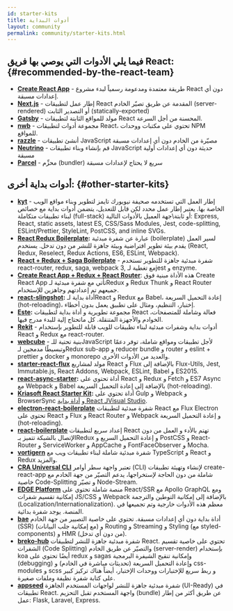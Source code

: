 ```yaml
---
id: starter-kits
title: أدوات البداية
layout: community
permalink: community/starter-kits.html
---
```


## فيما يلي الأدوات التي يوصي بها فريق React: {#recommended-by-the-react-team}

* **[Create React App](https://github.com/facebook/create-react-app)** - طريقة معتمدة ومدعومة رسمياً لبدء مشروع React دون أي إعدادات مسبقة.
* **[Next.js](https://nextjs.org/)** - إطار عمل لتطبيقات React المقدمة عن طريق تصيّر الخادم (server-rendered) أو التصدير الثابت (statically-exported)
* **[Gatsby](https://www.gatsbyjs.org/)** - مولد للمواقع الثابتة لتطبيقات React المحسنة من أجل السرعة.
* **[nwb](https://github.com/insin/nwb)** - مجموعة أدوات لتطبيقات React، تحتوي على مكتبات ووحدات NPM للمواقع.
* **[razzle](https://github.com/jaredpalmer/razzle)** - أنشئ تطبيقات JavaScript مصيّرة من الخادم دون أي إعدادات مسبقة
* **[Neutrino](https://neutrino.js.org/)** - قم بإنشاء وبناء تطبيقات JavaScript حديثة دون أي إعدادات أولية مسبقة
* **[Parcel](https://parceljs.org)** - محزِّم (bundler) سريع لا يحتاج لإعدادات مسبقة
## أدوات بداية أخرى: {#other-starter-kits}

* **[kyt](https://github.com/nytimes/kyt)** - إطار العمل التي تستخدمه صحيفة نيويورك تايمز لتطوير وبناء مواقع الويب الخاصة بها. يعتبر إطار عمل محدد لكن قابل للتعديل، يتضمن أدوات بداية مع خصائص لبناء تطبيقات متكاملة (full-stack) أو ثابتة\جهة العميل بالأدوات التالية: Express, React, static assets, latest ES, CSS/Sass Modules, Jest, code-splitting, ESLint/Prettier, StyleLint, PostCSS, and inline SVGs.
* **[React Redux Boilerplate](https://github.com/iroy2000/react-redux-boilerplate):** عبارة عن شفرة مبدئية (boilerplate) لسير العمل يقدم بيئة تطوير افتراضية وبيئة جاهزة للنشر من دون تدخل. يستخدم (React, Redux, Reselect, Redux Actions, ES6, ESLint, Webpack).
* **[React + Redux + Saga Boilerplate](https://github.com/gilbarbara/react-redux-saga-boilerplate)** -
شفرة مبدئية جاهزة للتطوير تستخدم react-router, redux, saga, webpack 3, مع تغطية لـjest و enzyme.
* **[Create React App + Redux + React Router](https://github.com/notrab/create-react-app-redux)**: هذه الأداة مبنية فوق Create React App تأتي مع شفرة مبدئية لـRedux و Redux Thunk و React Router جميعهم تم إعدادتهم وجاهزين للإستخدام.
* **[react-slingshot](https://github.com/coryhouse/react-slingshot):** أداة بداية لـReact و Redux مع Babel، إعادة التحميل السريعة (hot-reloading)، إختبار، التنظيم، ومثال على تطبيق يعمل بدون أخطاء.
* **[Este](https://github.com/este/este):** مجموعة تطويرية و أداة بداية لتطبيقات React فعالة وشاملة للمتصفحات، الخوادم والأجهزة المتنقلة. كل ماتحتاج إلية للبدء مدرج فيها.
* **[Rekit](https://github.com/supnate/rekit)** - أدوات بداية وشفرات مبدئية لبناء تطبيقات للويب قابلة للتطوير بإستخدام React و Redux مع react-router.
* **[webcube](https://github.com/dexteryy/Project-WebCube)** - بنية تحتية للـJavaScript لأجل تطبيقات ومواقع شاملة، توفر دعمًا وتبسيطًا مدمجين لـRedux sub-app و reducer bundle و router و eslint + prettier و docker و monorepo والعديد من الأدوات الأخرى.
 * **[starter-react-flux](https://github.com/SokichiFujita/starter-react-flux)** مولد لمشاريع React و Flux بالإضافة إلى Flux-Utils, Jest, Immutable.js, React Addons, Webpack, ESLint, Babel و ES2015.
 * **[react-async-starter](https://github.com/didierfranc/react-async-starter):** أداة تحتوي على React و Redux و Fetch و ES7 Async مع Webpack و Babel بالإضافة إلى إعادة التحميل السريعة (hot-reloading).
 * **[Kriasoft React Starter Kit](https://github.com/kriasoft/react-starter-kit):** أداة تحتوي على Gulp و Webpack و BrowserSync و [أداة بداية React لـVisual Studio](https://marketplace.visualstudio.com/items?itemName=KonstantinTarkus.ReactjsStarterKit).
 * **[electron-react-boilerplate](https://github.com/chentsulin/electron-react-boilerplate)** شفرة مبدئية لتطبيقات React مع Flux Electron تحتوي على React و Flux و React Router و Webpack و إعادة التحميل السريعة (hot-reloading).
 * **[react-boilerplate](https://github.com/mxstbr/react-boilerplate)** إعداد سريع لتطبيقات React تهتم بالأدء و العمل من دون الإتصال بالشبكة تتميز بـRedux و إعادة التحميل السريع و PostCSS و React-Router و ServiceWorker و AppCache و FontFaceObserver و Mocha.
 * **[vortigern](https://github.com/barbar/vortigern)** شفرة مبدئية شاملة لبناء تطبيقات ويب مع TypeScript و React و Redux والمزيد.
 * **[CRA Universal CLI](https://github.com/antonybudianto/cra-universal)** تعتبر واجهة سطر أوامر (CLI) لإنشاء وتهيئة تطبيقات create-react-app شاملة من دون الحاجة لإستخراجها، يدعم التصيّر من جهة الخادم مع خاصية Code-Splitting و تصيّر Node-Stream.
 * **[EDGE Platform](https://github.com/sebastian-software/edge)** منصة شاملة تحتوي على React/SSR مع Apollo GraphQL ومع إمكانية تقسيم شفرات JS/CSS و Webpack بالإضافة إلى إمكانية التوطين والترجمة (Localization/Internationalization). معظم هذه الأدوات خارجية وتم تجميعها في المنصة. يوجد شفرة بدائية.
 * **[bae](https://github.com/siddharthkp/bae)** أداة بداية دون أي إعدادات مسبقة. تحتوي على خاصية التصيير من جهة الخادم (SSR) (مع إمكانية جلب البيانات) و Routing و Streaming و Styling (مع styled-components) و HMR (من دون أي تدخل).
 * **[breko-hub](https://github.com/tomatau/breko-hub)** شفرة مبدئية جاهزة للنشر لتطبيقات React. تحتوي على خاصية تقسيم الشفرات (Code Splitting) والتصيّر عن طريق الخادم (server-render) بإستخدام koa أيضًا تحتوي على redux و sagas وإمكانية تنقيح الشيفرة البرمجية (debugging) وإعادة التحميل السريعة (تحديثات مباشرة في الخادم) و css-modules و scss و ربط سريع للإختبارات ووحدات الإختبار، أيضاً هناك تركيز كبير على كتابة شفرة نظيفة وملفات صغيرة.
 * **[appseed](https://github.com/rosoftdeveloper/appseed)** شفرة مبدئية جاهزة للنشر لواجهات المستخدم الجاهزة (UI-Ready) في تطبيقات React. واجهة المستخدم تقبل التحزيم (bundle) عن طريق أكثر من إطار عمل: Flask, Laravel, Express.
